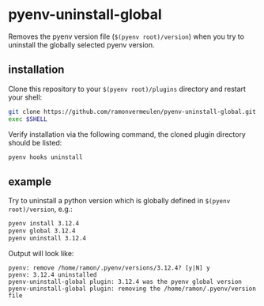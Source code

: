 # pyenv-uninstall-global
Removes the pyenv version file (`$(pyenv root)/version`) when you try to uninstall the globally selected pyenv version.

## installation
Clone this repository to your `$(pyenv root)/plugins` directory and restart your shell:
```bash
git clone https://github.com/ramonvermeulen/pyenv-uninstall-global.git $(pyenv root)/plugins/pyenv-uninstall-global
exec $SHELL
```

Verify installation via the following command, the cloned plugin directory should be listed:
```bash
pyenv hooks uninstall
```

## example
Try to uninstall a python version which is globally defined in `$(pyenv root)/version`, e.g.:

```bash
pyenv install 3.12.4
pyenv global 3.12.4
pyenv uninstall 3.12.4
```

Output will look like:

```
pyenv: remove /home/ramon/.pyenv/versions/3.12.4? [y|N] y
pyenv: 3.12.4 uninstalled
pyenv-uninstall-global plugin: 3.12.4 was the pyenv global version
pyenv-uninstall-global plugin: removing the /home/ramon/.pyenv/version file
```
